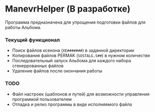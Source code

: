 # ManevrHelper (В разработке)
Программа предназначена для упрощения подготовки файлов для работы Альбома.

### Текущий функционал
- Поиск файлов ксенона (`XE#######`) в заданной директории
- Копирования файлов PERMAK (`SOSTALG.S##`) в нужном количестве
- Последовательный запуск Альбома для каждого набора сгенеррованных файлов
- Удаление файлов после окончания работы

### TODO
- Файл настроек (шаблонов и путей) для возможности управления программой пользователем
- Отладка и релиз программы в виде исполняемого файла

